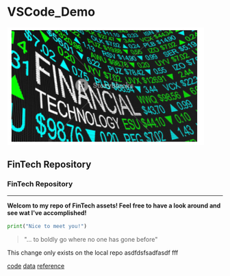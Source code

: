 # VSCode_Demo

![image](2.6.3_Capture.PNG)

## FinTech Repository
### FinTech Repository
---
**Welcom to my repo of FinTech assets! Feel free to have a look around and see wat I've accomplished!**

```python
print("Nice to meet you!")
```

> "... to boldly go where no one has gone before"

This change only exists on the local repo
asdfdsfsadfasdf
fff

[code](code)
[data](data)
[reference](reference)


